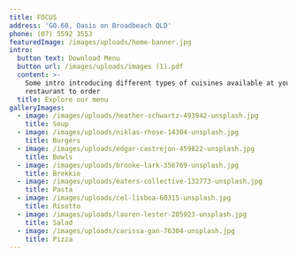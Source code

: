 ```yaml
---
title: FOCUS
address: 'G0.68, Oasis on Broadbeach QLD'
phone: (07) 5592 3553
featuredImage: /images/uploads/home-banner.jpg
intro:
  button text: Download Menu
  button url: /images/uploads/images (1).pdf
  content: >-
    Some intro introducing different types of cuisines available at your
    restaurant to order
  title: Explore our menu
galleryImages:
  - image: /images/uploads/heather-schwartz-493942-unsplash.jpg
    title: Soup
  - image: /images/uploads/niklas-rhose-14304-unsplash.jpg
    title: Burgers
  - image: /images/uploads/edgar-castrejon-459822-unsplash.jpg
    title: Bowls
  - image: /images/uploads/brooke-lark-356769-unsplash.jpg
    title: Brekkie
  - image: /images/uploads/eaters-collective-132773-unsplash.jpg
    title: Pasta
  - image: /images/uploads/cel-lisboa-60315-unsplash.jpg
    title: Risotto
  - image: /images/uploads/lauren-lester-205923-unsplash.jpg
    title: Salad
  - image: /images/uploads/carissa-gan-76304-unsplash.jpg
    title: Pizza
---
```


